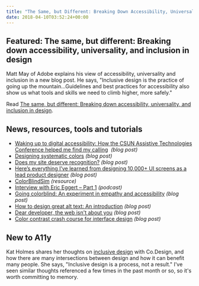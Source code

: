 ```yaml
---
title: "The Same, but Different: Breaking Down Accessibility, Universality, and Inclusion in Design and More"
date: 2018-04-10T03:52:24+00:00
---
```


## Featured: The same, but different: Breaking down accessibility, universality, and inclusion in design

Matt May of Adobe explains his view of accessibility, universality and inclusion in a new blog post. He says, "Inclusive design is the practice of going up the mountain...Guidelines and best practices for accessibility also show us what tools and skills we need to climb higher, more safely."

Read [The same, but different: Breaking down accessibility, universality, and inclusion in design](https://theblog.adobe.com/different-breaking-accessibility-universality-inclusion-design/).

## News, resources, tools and tutorials

- [Waking up to digital accessibility: How the CSUN Assistive Technologies Conference helped me find my calling](https://medium.com/@lclark070607/waking-up-to-digital-accessibility-how-the-the-csun-assistive-technologies-conference-helped-me-ec4d5f4e017f)  *(blog post)*
- [Designing systematic colors](https://uxplanet.org/designing-systematic-colors-b5d2605b15c) *(blog post)*
- [Does my site deserve recognition?](http://adrianroselli.com/2018/04/does-my-site-deserve-recognition.html) *(blog post)*
- [Here’s everything I’ve learned from designing 10,000+ UI screens as a lead product designer](https://medium.com/ux-power-tools/heres-everything-i-ve-learned-from-designing-10-000-ui-screens-as-a-lead-product-designer-7d2810bee810) *(blog post)*
- [ColorBlindSim](https://www.colorblindsim.com/) *(resource)*
- [Interview with Eric Eggert – Part 1](https://a11yrules.com/podcast/e35-interview-with-eric-eggert-part-1/) *(podcast)*
- [Going colorblind: An experiment in empathy and accessibility](https://blog.prototypr.io/going-colorblind-an-experiment-in-empathy-and-accessibility-98b7003737ca) *(blog post)*
- [How to design great alt text: An introduction](https://www.deque.com/blog/great-alt-text-introduction/) *(blog post)*
- [Dear developer, the web isn't about you](https://sonniesedge.co.uk/talks/dear-developer) *(blog post)*
- [Color contrast crash course for interface design](https://medium.com/@mds/color-contrast-crash-course-for-interface-design-a69c987abe1b) *(blog post)*

## New to A11y

Kat Holmes shares her thoughts on [inclusive design](https://www.fastcodesign.com/90166413/what-youre-getting-wrong-about-inclusive-design) with Co.Design, and how there are many intersections between design and how it can benefit many people. She says, "Inclusive design is a process, not a result." I've seen similar thoughts referenced a few times in the past month or so, so it's worth committing to memory.
